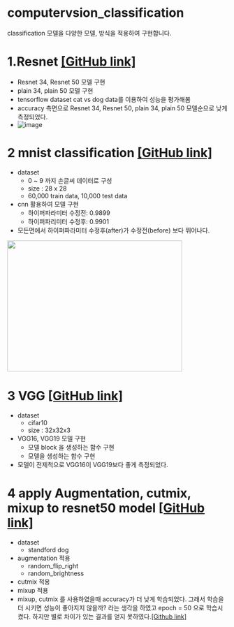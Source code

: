 # computervsion_classification
classification 모델을 다양한 모델, 방식을 적용하여 구현합니다.

# 1.Resnet  [[GitHub link]](https://github.com/minigoom/computervsion_classification/blob/main/Resnet%20model.ipynb)
- Resnet 34, Resnet 50 모델 구현
- plain 34, plain 50 모델 구현
- tensorflow dataset cat vs dog data를 이용하여 성능을 평가해봄
- accuracy 측면으로 Resnet 34, Resnet 50, plain 34, plain 50 모델순으로 낮게 측정되었다.
- ![image](https://user-images.githubusercontent.com/97006756/159713492-2aa62954-45c0-4111-92cb-dae232dd6bb3.png)

# 2 mnist classification [[GitHub link]](https://github.com/minigoom/computervsion_classification/blob/main/mnist_classification.ipynb)
- dataset 
  - 0 ~ 9 까지 손글씨 데이터로 구성
  - size : 28 x 28
  - 60,000 train data, 10,000 test data
- cnn 활용하여 모델 구현
  - 하이퍼파라미터 수정전: 0.9899
  - 하이퍼파리미터 수정후: 0.9901
- 모든면에서 하이퍼파라미터 수정후(after)가 수정전(before) 보다 뛰어나다.
<img src="https://user-images.githubusercontent.com/97006756/159900197-e041cd66-c2de-419e-a7cb-dd3b84cd4475.png" width="400" height="300"/>

# 3 VGG [[GitHub link]](https://github.com/minigoom/computervsion_classification/blob/main/VGG_model.ipynb)
- dataset
  - cifar10
  - size : 32x32x3
- VGG16, VGG19 모델 구현
  - 모델 block 을 생성하는 함수 구현
  - 모델을 생성하는 함수 구현
- 모델이 전제척으로 VGG16이 VGG19보다 좋게 측정되었다.

# 4 apply Augmentation, cutmix, mixup to resnet50 model  [[GitHub link]](https://github.com/minigoom/computervsion_classification/blob/main/augmentation%2Ccutmix%2C%20mixup%20with%20resnet50.ipynb)
- dataset
  - standford dog
- augmentation 적용
  - random_flip_right
  - random_brightness 
- cutmix 적용
- mixup 적용
- mixup, cutmix 를 사용하였을때 accuracy가 더 낮게 학습되었다. 그래서 학습을 더 시키면 성능이 좋아지지 않을까? 라는 생각을 하였고 epoch = 50 으로 학습시켰다. 하지만 별로 차이가 있는 결과를 얻지 못하였다.[[Github link]](https://github.com/minigoom/computervsion_classification/blob/main/agumentation%2C%20cutmix%2C%20mixup%20with%20resnet50(epoch%2050).ipynb)
